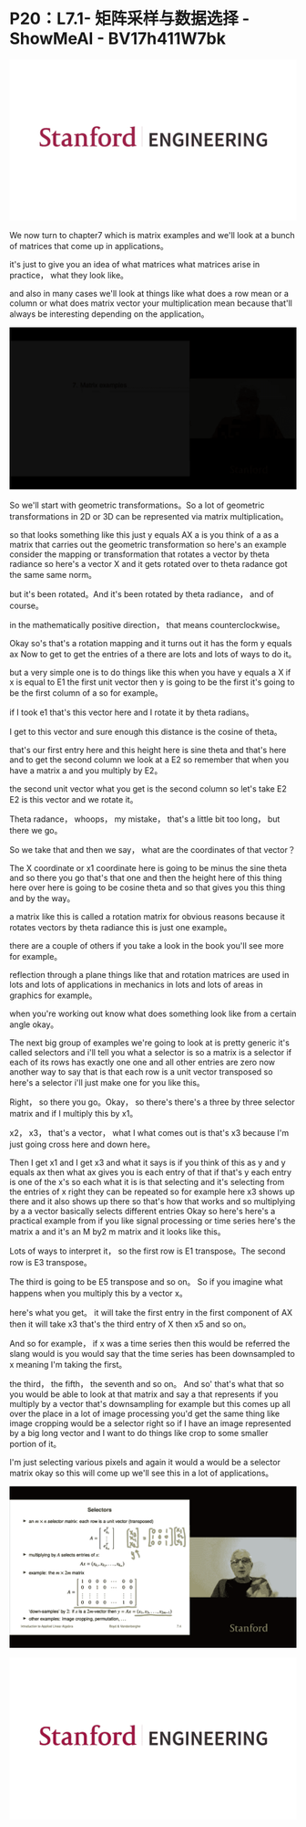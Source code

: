 # P20：L7.1- 矩阵采样与数据选择 - ShowMeAI - BV17h411W7bk

![](img/19619b77769012253dd3461cc9004784_0.png)

We now turn to chapter7 which is matrix examples and we'll look at a bunch of matrices that come up in applications。

 it's just to give you an idea of what matrices what matrices arise in practice， what they look like。

 and also in many cases we'll look at things like what does a row mean or a column or what does matrix vector your multiplication mean because that'll always be interesting depending on the application。



![](img/19619b77769012253dd3461cc9004784_2.png)

So we'll start with geometric transformations。So a lot of geometric transformations in 2D or 3D can be represented via matrix multiplication。

 so that looks something like this just y equals AX a is you think of a as a matrix that carries out the geometric transformation so here's an example consider the mapping or transformation that rotates a vector by theta radiance so here's a vector X and it gets rotated over to theta radance got the same same norm。

 but it's been rotated。And it's been rotated by theta radiance， and of course。

 in the mathematically positive direction， that means counterclockwise。

Okay so's that's a rotation mapping and it turns out it has the form y equals ax Now to get to get the entries of a there are lots and lots of ways to do it。

 but a very simple one is to do things like this when you have y equals a X if x is equal to E1 the first unit vector then y is going to be the first it's going to be the first column of a so for example。

 if I took e1 that's this vector here and I rotate it by theta radians。

 I get to this vector and sure enough this distance is the cosine of theta。

 that's our first entry here and this height here is sine theta and that's here and to get the second column we look at a E2 so remember that when you have a matrix a and you multiply by E2。

 the second unit vector what you get is the second column so let's take E2 E2 is this vector and we rotate it。

Theta radance， whoops， my mistake， that's a little bit too long， but there we go。

So we take that and then we say， what are the coordinates of that vector？

The X coordinate or x1 coordinate here is going to be minus the sine theta and so there you go that's that one and then the height here of this thing here over here is going to be cosine theta and so that gives you this thing and by the way。

 a matrix like this is called a rotation matrix for obvious reasons because it rotates vectors by theta radiance this is just one example。

 there are a couple of others if you take a look in the book you'll see more for example。

 reflection through a plane things like that and rotation matrices are used in lots and lots of applications in mechanics in lots and lots of areas in graphics for example。

 when you're working out know what does something look like from a certain angle okay。

The next big group of examples we're going to look at is pretty generic it's called selectors and i'll tell you what a selector is so a matrix is a selector if each of its rows has exactly one one and all other entries are zero now another way to say that is that each row is a unit vector transposed so here's a selector i'll just make one for you like this。

Right， so there you go。Okay， so there's there's a three by three selector matrix and if I multiply this by x1。

 x2， x3， that's a vector， what I what comes out is that's x3 because I'm just going cross here and down here。

Then I get x1 and I get x3 and what it says is if you think of this as y and y equals ax then what ax gives you is each entry of that if that's y each entry is one of the x's so each what it is is that selecting and it's selecting from the entries of x right they can be repeated so for example here x3 shows up there and it also shows up there so that's how that works and so multiplying by a a vector basically selects different entries Okay so here's here's a practical example from if you like signal processing or time series here's the matrix a and it's an M by2 m matrix and it looks like this。

Lots of ways to interpret it， so the first row is E1 transpose。The second row is E3 transpose。

 The third is going to be E5 transpose and so on。 So if you imagine what happens when you multiply this by a vector x。

 here's what you get。 it will take the first entry in the first component of AX then it will take x3 that's the third entry of X then x5 and so on。

 And so for example， if x was a time series then this would be referred the slang would is you would say that the time series has been downsampled to x meaning I'm taking the first。

 the third， the fifth， the seventh and so on。 And so' that's what that so you would be able to look at that matrix and say a that represents if you multiply by a vector that's downsampling for example but this comes up all over the place in a lot of image processing you'd get the same thing like image cropping would be a selector right so if I have an image represented by a big long vector and I want to do things like crop to some smaller portion of it。

I'm just selecting various pixels and again it would a would be a selector matrix okay so this will come up we'll see this in a lot of applications。



![](img/19619b77769012253dd3461cc9004784_4.png)

![](img/19619b77769012253dd3461cc9004784_5.png)